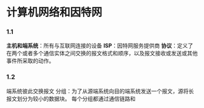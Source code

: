 # 计算机网络和因特网
### 1.1
**主机和端系统**：所有与互联网连接的设备
**ISP**：因特网服务提供商
**协议**：定义了在两个或者多个通信实体之间交换的报文格式和顺序，以及报文接收或发送或其他事件所采取的动作。
### 1.2
端系统彼此交换报文
分组：为了从源端系统向目的端系统发送一个报文，源将长报文划分为较小的数据块。
每个分组都通过通信链路和